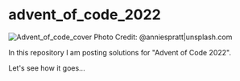 # advent_of_code_2022

![Advent_of_code_cover Photo Credit: @anniespratt|unsplash.com](https://github.com/asyaparfenova/advent_of_code_2021/blob/main/cover.jpg?raw=true "Photo Credit: 
@Joanna Kosinska|unsplash.com")

In this repository I am posting solutions for "Advent of Code 2022".

Let's see how it goes...
